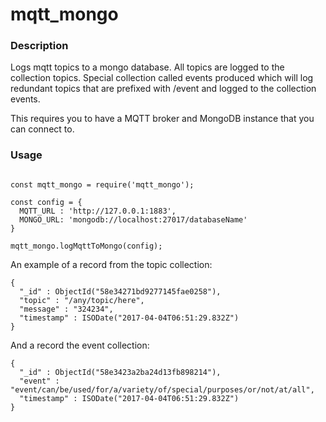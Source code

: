 # mqtt_mongo

### Description ###
Logs mqtt topics to a mongo database.  All topics are logged to the collection topics.
Special collection called events produced which will log redundant topics that are prefixed with /event and logged to the collection events.

This requires you to have a MQTT broker and MongoDB instance that you can connect to.


### Usage ###
~~~

const mqtt_mongo = require('mqtt_mongo');

const config = {
  MQTT_URL : 'http://127.0.0.1:1883', 
  MONGO_URL: 'mongodb://localhost:27017/databaseName' 
}

mqtt_mongo.logMqttToMongo(config);

~~~


An example of a record from the topic collection:
~~~~
{ 
  "_id" : ObjectId("58e34271bd9277145fae0258"), 
  "topic" : "/any/topic/here", 
  "message" : "324234", 
  "timestamp" : ISODate("2017-04-04T06:51:29.832Z") 
}
~~~~

And a record the event collection:
~~~~
{ 
  "_id" : ObjectId("58e3423a2ba24d13fb898214"), 
  "event" : "event/can/be/used/for/a/variety/of/special/purposes/or/not/at/all", 
  "timestamp" : ISODate("2017-04-04T06:51:29.832Z") 
}
~~~~

